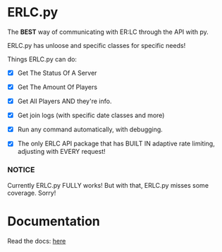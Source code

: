 # ERLC.py
The **BEST** way of communicating with ER:LC through the API with py.

ERLC.py has unloose and specific classes for specific needs!

Things ERLC.py can do:
- [x] Get The Status Of A Server
- [x] Get The Amount Of Players
- [x] Get All Players AND they're info.
- [x] Get join logs (with specific date classes and more)
- [x] Run any command automatically, with debugging.
- [x] The only ERLC API package that has BUILT IN adaptive rate limiting, adjusting with EVERY request!


### NOTICE
Currently ERLC.py FULLY works!
But with that, ERLC.py misses some coverage.
Sorry!

# Documentation
Read the docs: [here](https://github.com/fin-github/erlcpy/wiki)
